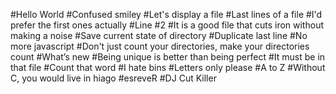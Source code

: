 #Hello World
#Confused smiley
#Let's display a file
#Last lines of a file
#I'd prefer the first ones actually
#Line #2
#It is a good file that cuts iron without making a noise
#Save current state of directory
#Duplicate last line
#No more javascript
#Don't just count your directories, make your directories count
#What’s new
#Being unique is better than being perfect
#It must be in that file
#Count that word
#I hate bins
#Letters only please
#A to Z
#Without C, you would live in hiago
#esreveR
#DJ Cut Killer
